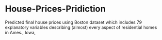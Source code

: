 # House-Prices-Pridiction
Predicted final house prices using Boston dataset which includes 79 explanatory variables describing (almost) every aspect of residential homes in Ames., Iowa,
